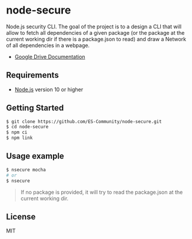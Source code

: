 # node-secure
Node.js security CLI. The goal of the project is to a design a CLI that will allow to fetch all dependencies of a given package (or the package at the current working dir if there is a package.json to read) and draw a Network of all dependencies in a webpage.

- [Google Drive Documentation](https://docs.google.com/document/d/1853Uwup9mityAYqAOnen1KSqSA6hlBgpKU0u0ygGY4Y/edit?usp=sharing)

## Requirements
- [Node.js](https://nodejs.org/en/) version 10 or higher

## Getting Started

```bash
$ git clone https://github.com/ES-Community/node-secure.git
$ cd node-secure
$ npm ci
$ npm link
```

## Usage example

```bash
$ nsecure mocha
# or
$ nsecure
```

> If no package is provided, it will try to read the package.json at the current working dir.

## License
MIT
